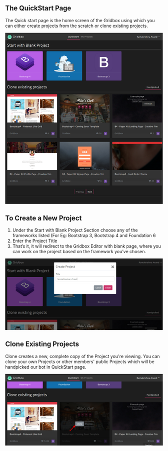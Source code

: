 ## The QuickStart Page
The Quick start page is the home screen of the Gridbox using which you can either create projects from the scratch or clone existing projects.

<img src="/img/quickstart_screen.png" alt="Gridbox Quickstart Page "/>

## To Create a New Project 

<ol>
<li>Under the  Start with Blank Project Section choose any of the frameworks listed (For Eg: Bootstrap 3, Bootstrap 4 and Foundation 6</li>

<li>Enter the Project Title </li>
<li>That’s it, it will redirect to the Gridbox Editor with blank page, where you can work on the project based on the framework you’ve chosen. </li>
</ol>

<img src="img/quickstart_create_project.png" alt="Gridbox Quickstart Create Project"/>

## Clone Existing Projects

Clone creates a new, complete copy of the Project you're viewing. You can clone your own Projects or other members' public Projects which will be handpicked our bot in QuickStart page.

<img src="img/quickstart_clone.png" alt="Gridbox Quickstart Clone Existing Projects"/>
